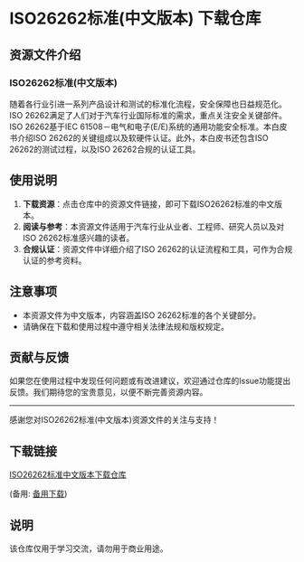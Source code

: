 # ISO26262标准(中文版本) 下载仓库

## 资源文件介绍

### ISO26262标准(中文版本)

随着各行业引进一系列产品设计和测试的标准化流程，安全保障也日益规范化。ISO 26262满足了人们对于汽车行业国际标准的需求，重点关注安全关键部件。ISO 26262基于IEC 61508－电气和电子(E/E)系统的通用功能安全标准。本白皮书介绍ISO 26262的关键组成以及软硬件认证。此外，本白皮书还包含ISO 26262的测试过程，以及ISO 26262合规的认证工具。

## 使用说明

1. **下载资源**：点击仓库中的资源文件链接，即可下载ISO26262标准的中文版本。
2. **阅读与参考**：本资源文件适用于汽车行业从业者、工程师、研究人员以及对ISO 26262标准感兴趣的读者。
3. **合规认证**：资源文件中详细介绍了ISO 26262的认证流程和工具，可作为合规认证的参考资料。

## 注意事项

- 本资源文件为中文版本，内容涵盖ISO 26262标准的各个关键部分。
- 请确保在下载和使用过程中遵守相关法律法规和版权规定。

## 贡献与反馈

如果您在使用过程中发现任何问题或有改进建议，欢迎通过仓库的Issue功能提出反馈。我们期待您的宝贵意见，以便不断完善资源内容。

---

感谢您对ISO26262标准(中文版本)资源文件的关注与支持！

## 下载链接
[ISO26262标准中文版本下载仓库](https://pan.quark.cn/s/15e83b47b7e8) 

(备用: [备用下载](https://pan.baidu.com/s/163_3x-skZh2AK-exb-Eeeg?pwd=1234))

## 说明

该仓库仅用于学习交流，请勿用于商业用途。
